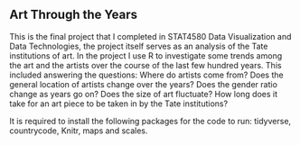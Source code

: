 ## Art Through the Years

This is the final project that I completed in STAT4580 Data Visualization and Data Technologies, the project itself serves as an analysis of the Tate institutions of art. In the project I use R to investigate some trends among the art and the artists over the course of the last few hundred years. This included answering the questions: Where do artists come from? Does the general location of artists change over the years? Does the gender ratio change as years go on? Does the size of art fluctuate? How long does it take for an art piece to be taken in by the Tate institutions?



It is required to install the following packages for the code to run: tidyverse, countrycode, Knitr, maps and scales.
